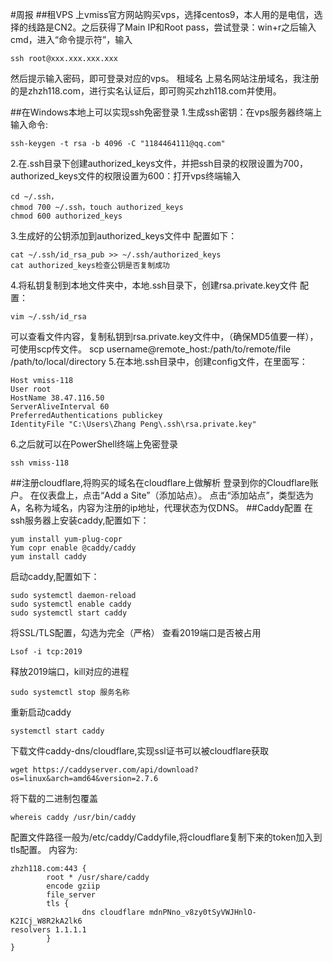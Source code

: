 #周报
##租VPS
上vmiss官方网站购买vps，选择centos9，本人用的是电信，选择的线路是CN2。之后获得了Main IP和Root pass，尝试登录：win+r之后输入cmd，进入“命令提示符”，输入
```
ssh root@xxx.xxx.xxx.xxx
```
然后提示输入密码，即可登录对应的vps。
租域名
上易名网站注册域名，我注册的是zhzh118.com，进行实名认证后，即可购买zhzh118.com并使用。

##在Windows本地上可以实现ssh免密登录
1.生成ssh密钥：在vps服务器终端上输入命令:
```
ssh-keygen -t rsa -b 4096 -C "1184464111@qq.com"
```
2.在.ssh目录下创建authorized_keys文件，并把ssh目录的权限设置为700，authorized_keys文件的权限设置为600：打开vps终端输入
```
cd ~/.ssh，
chmod 700 ~/.ssh，touch authorized_keys
chmod 600 authorized_keys
```
3.生成好的公钥添加到authorized_keys文件中
配置如下：
```
cat ~/.ssh/id_rsa_pub >> ~/.ssh/authorized_keys
cat authorized_keys检查公钥是否复制成功
```
4.将私钥复制到本地文件夹中，本地.ssh目录下，创建rsa.private.key文件
配置：
```
vim ~/.ssh/id_rsa
```
可以查看文件内容，复制私钥到rsa.private.key文件中，（确保MD5值要一样），可使用scp传文件。
scp username@remote_host:/path/to/remote/file /path/to/local/directory
5.在本地.ssh目录中，创建config文件，在里面写：
```
Host vmiss-118
User root
HostName 38.47.116.50
ServerAliveInterval 60
PreferredAuthentications publickey
IdentityFile "C:\Users\Zhang Peng\.ssh\rsa.private.key"
```
6.之后就可以在PowerShell终端上免密登录
```
ssh vmiss-118
```
##注册cloudflare,将购买的域名在cloudflare上做解析
    登录到你的Cloudflare账户。
在仪表盘上，点击“Add a Site”（添加站点）。
点击“添加站点”，类型选为A，名称为域名，内容为注册的ip地址，代理状态为仅DNS。
##Caddy配置
在ssh服务器上安装caddy,配置如下：
```
yum install yum-plug-copr
Yum copr enable @caddy/caddy
yum install caddy
```
启动caddy,配置如下：
```
sudo systemctl daemon-reload
sudo systemctl enable caddy
sudo systemctl start caddy
```
将SSL/TLS配置，勾选为完全（严格）
查看2019端口是否被占用
```
Lsof -i tcp:2019
```
释放2019端口，kill对应的进程
```
sudo systemctl stop 服务名称
```
重新启动caddy
```
systemctl start caddy
```
下载文件caddy-dns/cloudflare,实现ssl证书可以被cloudflare获取
```
wget https://caddyserver.com/api/download?os=linux&arch=amd64&version=2.7.6
```
将下载的二进制包覆盖
```
whereis caddy /usr/bin/caddy
```
配置文件路径一般为/etc/caddy/Caddyfile,将cloudflare复制下来的token加入到tls配置。
内容为:
```
zhzh118.com:443 {
        root * /usr/share/caddy
        encode gziip
        file_server
        tls {
                dns cloudflare mdnPNno_v8zy0tSyVWJHnlO-K2ICj_W8R2kA2lk6
resolvers 1.1.1.1
        }
}
```